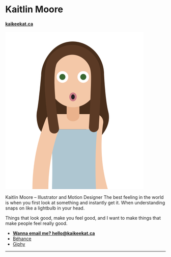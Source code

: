 # Kaitlin Moore

#### [kaikeekat.ca](http://kaikeekat.ca)

![It's Kait](images/characterme-01.svg)

Kaitlin Moore – Illustrator and Motion Designer
The best feeling in the world is when you first look at something and instantly get it. When understanding snaps on like a lightbulb in your head.

Things that look good, make you feel good, and I want to make things that make people feel really good.


- **[Wanna email me? hello@kaikeekat.ca](mailto:hello@kaikeekat.ca)**
- [Béhance](https://www.behance.net/kaikeekat)
- [Giphy](https://giphy.com/channel/kaikeekat)

---
